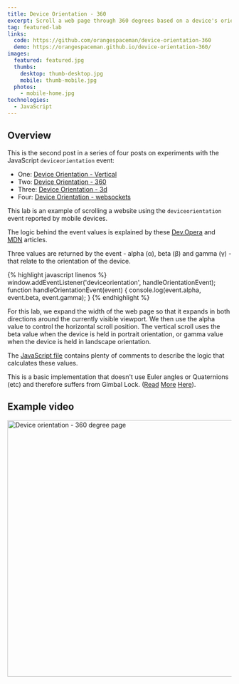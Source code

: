```yaml
---
title: Device Orientation - 360
excerpt: Scroll a web page through 360 degrees based on a device's orientation
tag: featured-lab
links:
  code: https://github.com/orangespaceman/device-orientation-360
  demo: https://orangespaceman.github.io/device-orientation-360/
images:
  featured: featured.jpg
  thumbs:
    desktop: thumb-desktop.jpg
    mobile: thumb-mobile.jpg
  photos:
    - mobile-home.jpg
technologies:
  - JavaScript
---
```


## Overview

This is the second post in a series of four posts on experiments with the JavaScript `deviceorientation` event:

 - One: [Device Orientation - Vertical](../device-orientation-vertical/)
 - Two: [Device Orientation - 360](../device-orientation-360/)
 - Three: [Device Orientation - 3d](../device-orientation-3d/)
 - Four: [Device Orientation - websockets](../device-orientation-websockets/)

This lab is an example of scrolling a website using the `deviceorientation` event reported by mobile devices.

The logic behind the event values is explained by these [Dev.Opera](https://dev.opera.com/articles/w3c-device-orientation-api/) and [MDN](https://developer.mozilla.org/en-US/docs/Web/API/Detecting_device_orientation) articles.

Three values are returned by the event - alpha (α), beta (β) and gamma (γ) - that relate to the orientation of the device.

{% highlight javascript linenos %}
window.addEventListener('deviceorientation', handleOrientationEvent);
function handleOrientationEvent(event) {
  console.log(event.alpha, event.beta, event.gamma);
}
{% endhighlight %}

For this lab, we expand the width of the web page so that it expands in both directions around the currently visible viewport. We then use the alpha value to control the horizontal scroll position. The vertical scroll uses the beta value when the device is held in portrait orientation, or gamma value when the device is held in landscape orientation.

The [JavaScript file](https://github.com/orangespaceman/device-orientation-360/blob/master/assets/js/device-orientation.js) contains plenty of comments to describe the logic that calculates these values.

This is a basic implementation that doesn't use Euler angles or Quaternions (etc) and therefore suffers from Gimbal Lock. ([Read](https://stackoverflow.com/questions/41491940/) [More](https://stackoverflow.com/questions/22609518/) [Here](https://www.w3.org/TR/2016/CR-orientation-event-20160818/#worked-example-2)).


## Example video

<a data-flickr-embed="true"  href="https://www.flickr.com/gp/thegingerbloke/wpg8Q4" title="Device orientation - 360 degree page"><img src="https://farm2.staticflickr.com/1918/44794929974_5031b50ccf_b.jpg" width="1024" height="576" alt="Device orientation - 360 degree page"></a><script async src="//embedr.flickr.com/assets/client-code.js" charset="utf-8"></script>